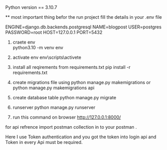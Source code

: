 

Python version == 3.10.7

**  most important thing befor the run project fill the details in your .env file

ENGINE=django.db.backends.postgresql
NAME=blogpost
USER=postgres
PASSWORD=root
HOST=127.0.0.1
PORT=5432


1. craete env  
   python3.10 -m venv env

2. activate env 
   env\scripts\activete

3. install all reqirements from  requirements.txt 
   pip install -r requirements.txt

4. create migrations file using 
   python manage.py makemigrations or python manage.py makemigrations api

5. create database table
   python manage.py migrate

6. runserver
   python manage.py runserver

7. run this command on browser
   http://127.0.0.1:8000/

for api refrence import postman collection in to your postman .

Here I use Token authentication and you got the token into login api and Token in every Api must be required.


